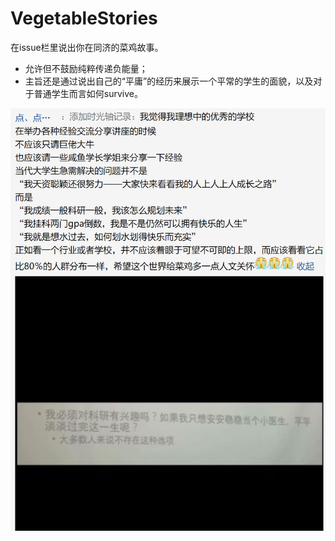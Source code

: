 # VegetableStories

在issue栏里说出你在同济的菜鸡故事。

- 允许但不鼓励纯粹传递负能量；
- 主旨还是通过说出自己的“平庸”的经历来展示一个平常的学生的面貌，以及对于普通学生而言如何survive。

![](origin.png)
